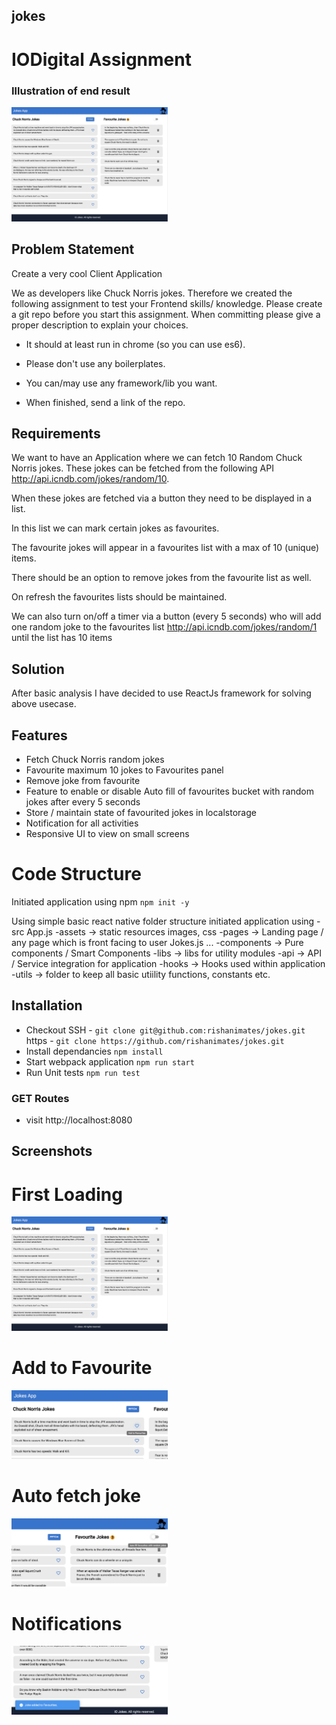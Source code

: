 ## jokes
# IODigital Assignment

### Illustration of end result
<img src="docs/screenshots/screenshot_1.png" alt='Illustration of the final output' width="250">

## Problem Statement 
Create a very cool Client Application  

We as developers like Chuck Norris jokes. Therefore we created the following assignment to test your Frontend skills/ knowledge. Please create a git repo before you start this assignment. When committing please give a proper description to explain your choices. 

- It should at least run in chrome (so you can use es6). 

- Please don't use any boilerplates. 

- You can/may use any framework/lib you want. 

- When finished, send a link of the repo.


## Requirements

We want to have an Application where we can fetch 10 Random Chuck Norris jokes. These jokes can be fetched from the following API http://api.icndb.com/jokes/random/10. 

When these jokes are fetched via a button they need to be displayed in a list. 

In this list we can mark certain jokes as favourites. 

The favourite jokes will appear in a favourites list with a max of 10 (unique) items. 

There should be an option to remove jokes from the favourite list as well. 

On refresh the favourites lists should be maintained.

We can also turn on/off a timer via a button (every 5 seconds) who will add one random joke to the favourites list http://api.icndb.com/jokes/random/1 until the list has 10 items

## Solution
After basic analysis I have decided to use ReactJs framework for solving above usecase. 

## Features
- Fetch Chuck Norris random jokes
- Favourite maximum 10 jokes to Favourites panel
- Remove joke from favourite
- Feature to enable or disable Auto fill of favourites bucket with random jokes after every 5 seconds
- Store / maintain state of favourited jokes in localstorage
- Notification for all activities
- Responsive UI to view on small screens

# Code Structure
Initiated application using npm
`npm init -y`

Using simple basic react native folder structure initiated application using 
-src
     App.js
    -assets             -> static resources images, css
    -pages              -> Landing page / any page which is front facing to user 
        Jokes.js
        ...
    -components         -> Pure components / Smart Components
    -libs               -> libs for utility modules
        -api            -> API / Service integration for application 
        -hooks          -> Hooks used within application 
        -utils          -> folder to keep all basic utiility functions, constants etc.

## Installation
- Checkout 
SSH - `git clone git@github.com:rishanimates/jokes.git`
https - `git clone https://github.com/rishanimates/jokes.git`
- Install dependancies 
`npm install`
- Start webpack application
`npm run start`
- Run Unit tests
`npm run test`

### GET Routes

- visit http://localhost:8080

## Screenshots
# First Loading
<img src="docs/screenshots/screenshot_1.png" alt='Final output' width="250">

# Add to Favourite
<img src="docs/screenshots/screenshot_21.png" alt='Add to Favourite' width="250">

# Auto fetch joke
<img src="docs/screenshots/screenshot_3.png" alt='Auto Fetch jokes' width="250">

# Notifications 
<img src="docs/screenshots/screenshot_4.png" alt='Application Notifications' width="250">